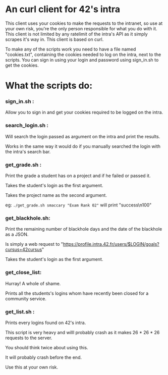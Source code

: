 
# An curl client for 42's intra

This client uses your cookies to make the requests to the intranet, so use at your own risk, you're the only person responsible for what you do with it.
This client is not limited by any ratelimit of the intra's API as it simply scrapes it's way in.
This client is based on curl.



To make any of the scripts work you need to have a file named "cookies.txt", containing the cookies needed to log on the intra, next to the scripts.
You can sign in using your login and password using sign_in.sh to get the cookies.
# What the scripts do:

### sign_in.sh :
Allow you to sign in and get your cookies required to be logged on the intra.

### search_login.sh :
Will search the login passed as argument on the intra and print the results.

Works in the same way it would do if you manually searched the login with the intra's search bar.

### get_grade.sh :
Print the grade a student has on a project and if he failed or passed it.

Takes the student's login as the first argument.

Takes the project name as the second argument.

 eg: `./get_grade.sh smaccary "Exam Rank 02"`  will print "success\n100"

 ### get_blackhole.sh:
Print the remaining number of blackhole days and the date of the blackhole as a JSON.

Is simply a web request to "https://profile.intra.42.fr/users/$LOGIN/goals?cursus=42cursus"

Takes the student's login as the first argument.

### get_close_list:
Hurray! A whole of shame.

Prints all the students's logins whom have recently been closed for a community service.


### get_list.sh :
Prints every logins found on 42's intra.

This script is very heavy and willl probably crash as it makes 26 * 26 * 26 requests to the server.

You should think twice about using this.

It will probably crash before the end.

Use this at your own risk.

